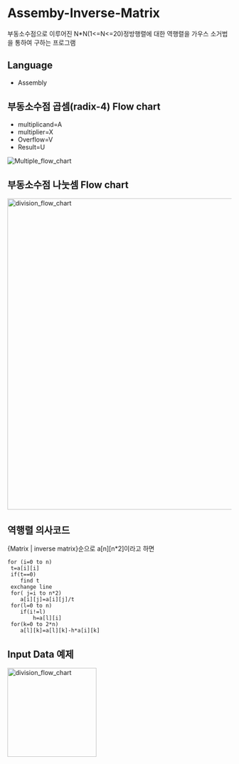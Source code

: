 # Assemby-Inverse-Matrix
부동소수점으로 이루어진 N*N(1<=N<=20)정방행렬에 대한 역행렬을 가우스 소거법을 통하여 구하는 프로그램

## Language
  * Assembly
## 부동소수점 곱셈(radix-4) Flow chart
  * multiplicand=A
  * multiplier=X
  * Overflow=V
  * Result=U
<img  alt="Multiple_flow_chart" src="https://user-images.githubusercontent.com/56907015/154195593-ee32e9bd-2648-40bc-9930-6d722800f4d4.png">

## 부동소수점 나눗셈 Flow chart
<img height="700" alt="division_flow_chart" src="https://user-images.githubusercontent.com/56907015/154195767-2833c8d3-d3a8-4f7a-a54b-878ea36ceb29.png">

## 역행렬 의사코드
{Matrix | inverse matrix}순으로 a[n][n*2]이라고 하면
```
for (i=0 to n) 
 t=a[i][i]
 if(t==0)
    find t
 exchange line
 for( j=i to n*2)
    a[i][j]=a[i][j]/t
 for(l=0 to n)
    if(i!=l)
        h=a[l][i]
 for(k=0 to 2*n)
    a[l][k]=a[l][k]-h*a[i][k]
```
## Input Data 예제
<img height="200" alt="division_flow_chart" src="https://user-images.githubusercontent.com/56907015/154198750-b59d5359-4b50-48f5-87a0-470bfa123281.png">
